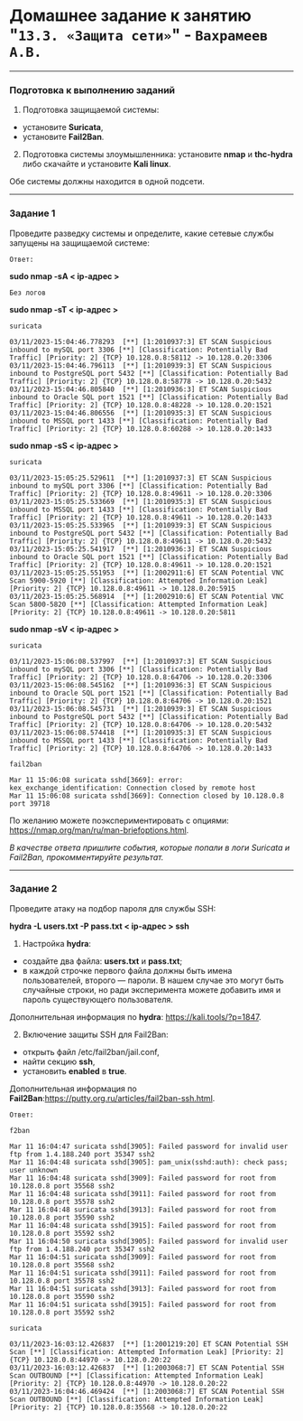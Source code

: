 # Домашнее задание к занятию "`13.3. «Защита сети»`" - `Вахрамеев А.В.`

------

### Подготовка к выполнению заданий

1. Подготовка защищаемой системы:

- установите **Suricata**,
- установите **Fail2Ban**.

2. Подготовка системы злоумышленника: установите **nmap** и **thc-hydra** либо скачайте и установите **Kali linux**.

Обе системы должны находится в одной подсети.

------

### Задание 1

Проведите разведку системы и определите, какие сетевые службы запущены на защищаемой системе:

`Ответ:`

**sudo nmap -sA < ip-адрес >**

```
Без логов

```

**sudo nmap -sT < ip-адрес >**

```
suricata

03/11/2023-15:04:46.778293  [**] [1:2010937:3] ET SCAN Suspicious inbound to mySQL port 3306 [**] [Classification: Potentially Bad Traffic] [Priority: 2] {TCP} 10.128.0.8:58112 -> 10.128.0.20:3306
03/11/2023-15:04:46.796113  [**] [1:2010939:3] ET SCAN Suspicious inbound to PostgreSQL port 5432 [**] [Classification: Potentially Bad Traffic] [Priority: 2] {TCP} 10.128.0.8:58778 -> 10.128.0.20:5432
03/11/2023-15:04:46.805840  [**] [1:2010936:3] ET SCAN Suspicious inbound to Oracle SQL port 1521 [**] [Classification: Potentially Bad Traffic] [Priority: 2] {TCP} 10.128.0.8:48228 -> 10.128.0.20:1521
03/11/2023-15:04:46.806556  [**] [1:2010935:3] ET SCAN Suspicious inbound to MSSQL port 1433 [**] [Classification: Potentially Bad Traffic] [Priority: 2] {TCP} 10.128.0.8:60288 -> 10.128.0.20:1433

```
**sudo nmap -sS < ip-адрес >**

```
suricata

03/11/2023-15:05:25.529611  [**] [1:2010937:3] ET SCAN Suspicious inbound to mySQL port 3306 [**] [Classification: Potentially Bad Traffic] [Priority: 2] {TCP} 10.128.0.8:49611 -> 10.128.0.20:3306
03/11/2023-15:05:25.533669  [**] [1:2010935:3] ET SCAN Suspicious inbound to MSSQL port 1433 [**] [Classification: Potentially Bad Traffic] [Priority: 2] {TCP} 10.128.0.8:49611 -> 10.128.0.20:1433
03/11/2023-15:05:25.533965  [**] [1:2010939:3] ET SCAN Suspicious inbound to PostgreSQL port 5432 [**] [Classification: Potentially Bad Traffic] [Priority: 2] {TCP} 10.128.0.8:49611 -> 10.128.0.20:5432
03/11/2023-15:05:25.541917  [**] [1:2010936:3] ET SCAN Suspicious inbound to Oracle SQL port 1521 [**] [Classification: Potentially Bad Traffic] [Priority: 2] {TCP} 10.128.0.8:49611 -> 10.128.0.20:1521
03/11/2023-15:05:25.551953  [**] [1:2002911:6] ET SCAN Potential VNC Scan 5900-5920 [**] [Classification: Attempted Information Leak] [Priority: 2] {TCP} 10.128.0.8:49611 -> 10.128.0.20:5915
03/11/2023-15:05:25.568914  [**] [1:2002910:6] ET SCAN Potential VNC Scan 5800-5820 [**] [Classification: Attempted Information Leak] [Priority: 2] {TCP} 10.128.0.8:49611 -> 10.128.0.20:5811

```

**sudo nmap -sV < ip-адрес >**

```
suricata

03/11/2023-15:06:08.537997  [**] [1:2010937:3] ET SCAN Suspicious inbound to mySQL port 3306 [**] [Classification: Potentially Bad Traffic] [Priority: 2] {TCP} 10.128.0.8:64706 -> 10.128.0.20:3306
03/11/2023-15:06:08.545162  [**] [1:2010936:3] ET SCAN Suspicious inbound to Oracle SQL port 1521 [**] [Classification: Potentially Bad Traffic] [Priority: 2] {TCP} 10.128.0.8:64706 -> 10.128.0.20:1521
03/11/2023-15:06:08.545731  [**] [1:2010939:3] ET SCAN Suspicious inbound to PostgreSQL port 5432 [**] [Classification: Potentially Bad Traffic] [Priority: 2] {TCP} 10.128.0.8:64706 -> 10.128.0.20:5432
03/11/2023-15:06:08.574418  [**] [1:2010935:3] ET SCAN Suspicious inbound to MSSQL port 1433 [**] [Classification: Potentially Bad Traffic] [Priority: 2] {TCP} 10.128.0.8:64706 -> 10.128.0.20:1433

fail2ban

Mar 11 15:06:08 suricata sshd[3669]: error: kex_exchange_identification: Connection closed by remote host
Mar 11 15:06:08 suricata sshd[3669]: Connection closed by 10.128.0.8 port 39718

```

По желанию можете поэкспериментировать с опциями: https://nmap.org/man/ru/man-briefoptions.html.


*В качестве ответа пришлите события, которые попали в логи Suricata и Fail2Ban, прокомментируйте результат.*

------

### Задание 2

Проведите атаку на подбор пароля для службы SSH:

**hydra -L users.txt -P pass.txt < ip-адрес > ssh**

1. Настройка **hydra**: 
 
 - создайте два файла: **users.txt** и **pass.txt**;
 - в каждой строчке первого файла должны быть имена пользователей, второго — пароли. В нашем случае это могут быть случайные строки, но ради эксперимента можете добавить имя и пароль существующего пользователя.

Дополнительная информация по **hydra**: https://kali.tools/?p=1847.

2. Включение защиты SSH для Fail2Ban:

-  открыть файл /etc/fail2ban/jail.conf,
-  найти секцию **ssh**,
-  установить **enabled**  в **true**.


Дополнительная информация по **Fail2Ban**:https://putty.org.ru/articles/fail2ban-ssh.html.

`Ответ:`

`f2ban`

```
Mar 11 16:04:47 suricata sshd[3905]: Failed password for invalid user ftp from 1.4.188.240 port 35347 ssh2
Mar 11 16:04:48 suricata sshd[3905]: pam_unix(sshd:auth): check pass; user unknown
Mar 11 16:04:48 suricata sshd[3909]: Failed password for root from 10.128.0.8 port 35568 ssh2
Mar 11 16:04:48 suricata sshd[3911]: Failed password for root from 10.128.0.8 port 35578 ssh2
Mar 11 16:04:48 suricata sshd[3913]: Failed password for root from 10.128.0.8 port 35590 ssh2
Mar 11 16:04:48 suricata sshd[3915]: Failed password for root from 10.128.0.8 port 35592 ssh2
Mar 11 16:04:50 suricata sshd[3905]: Failed password for invalid user ftp from 1.4.188.240 port 35347 ssh2
Mar 11 16:04:51 suricata sshd[3909]: Failed password for root from 10.128.0.8 port 35568 ssh2
Mar 11 16:04:51 suricata sshd[3911]: Failed password for root from 10.128.0.8 port 35578 ssh2
Mar 11 16:04:51 suricata sshd[3913]: Failed password for root from 10.128.0.8 port 35590 ssh2
Mar 11 16:04:51 suricata sshd[3915]: Failed password for root from 10.128.0.8 port 35592 ssh2

```

`suricata`

```
03/11/2023-16:03:12.426837  [**] [1:2001219:20] ET SCAN Potential SSH Scan [**] [Classification: Attempted Information Leak] [Priority: 2] {TCP} 10.128.0.8:44970 -> 10.128.0.20:22
03/11/2023-16:03:12.426837  [**] [1:2003068:7] ET SCAN Potential SSH Scan OUTBOUND [**] [Classification: Attempted Information Leak] [Priority: 2] {TCP} 10.128.0.8:44970 -> 10.128.0.20:22
03/11/2023-16:04:46.469424  [**] [1:2003068:7] ET SCAN Potential SSH Scan OUTBOUND [**] [Classification: Attempted Information Leak] [Priority: 2] {TCP} 10.128.0.8:35568 -> 10.128.0.20:22

```


